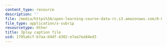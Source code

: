 ```yaml
---
content_type: resource
description: ''
file: /media/https%3A/open-learning-course-data-rc.s3.amazonaws.com/8-06-quantum-physics-iii-spring-2018/1705a6cfb7aab9df4302e7aa7ea84ed3_oyU5uvPqzkE.srt
file_type: application/x-subrip
resourcetype: Other
title: 3play caption file
uid: 1705a6cf-b7aa-b9df-4302-e7aa7ea84ed3
---
```

